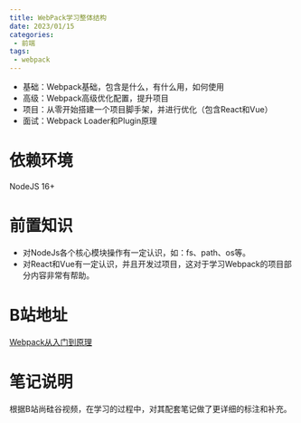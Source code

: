 ```yaml
---
title: WebPack学习整体结构
date: 2023/01/15
categories:
 - 前端
tags:
 - webpack
---
```


- 基础：Webpack基础，包含是什么，有什么用，如何使用
- 高级：Webpack高级优化配置，提升项目
- 项目：从零开始搭建一个项目脚手架，并进行优化（包含React和Vue）
- 面试：Webpack Loader和Plugin原理

# 依赖环境
 NodeJS 16+

 # 前置知识

- 对NodeJs各个核心模块操作有一定认识，如：fs、path、os等。
- 对React和Vue有一定认识，并且开发过项目，这对于学习Webpack的项目部分内容非常有帮助。

# B站地址
[Webpack从入门到原理](https://www.bilibili.com/video/BV14T4y1z7sw?p=1&spm_id_from=pageDriver&vd_source=cc52decf310624efee2e10441cdc197c)

# 笔记说明
根据B站尚硅谷视频，在学习的过程中，对其配套笔记做了更详细的标注和补充。